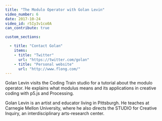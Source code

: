 ```yaml
---
title: "The Modulo Operator with Golan Levin"
video_number: 6
date: 2017-10-24
video_id: r5Iy3v1co0A
can_contribute: true

custom_sections:

  - title: "Contact Golan"
    items:
    - title: "Twitter"
      url: "https://twitter.com/golan"
    - title: "Personal website"
      url: "http://www.flong.com/"
---
```


Golan Levin visits the Coding Train studio for a tutorial about the modulo operator. He explains what modulus means and its applications in creative coding with p5.js and Processing.

Golan Levin is an artist and educator living in Pittsburgh. He teaches at Carnegie Mellon University, where he also directs the STUDIO for Creative Inquiry, an interdisciplinary arts-research center. 
